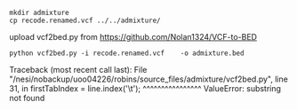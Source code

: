 ```
mkdir admixture
cp recode.renamed.vcf ../../admixture/
```
upload vcf2bed.py from https://github.com/Nolan1324/VCF-to-BED
```
python vcf2bed.py -i recode.renamed.vcf    -o admixture.bed
```
Traceback (most recent call last):
  File "/nesi/nobackup/uoo04226/robins/source_files/admixture/vcf2bed.py", line 31, in <module>
    firstTabIndex = line.index('\t');
                    ^^^^^^^^^^^^^^^^
ValueError: substring not found
